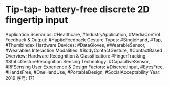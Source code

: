 # Tip-tap- battery-free discrete 2D fingertip input

Application Scenarios: #Healthcare, #IndustryApplication, #MediaControl
Feedback & Output: #HapticFeedback
Gesture Types: #SingleHand, #Tap, #ThumbIndex
Hardware Devices: #DataGloves, #WearableSensor, #Wearables
Interaction Modalities: #BodyContactGesture, #ContactBased
Overview: Hardware
Recognition & Classification: #FingerTracking, #StaticGestureRecognition
Sensing Technology: #CapacitiveSensor, #RFSensing
User Experience & Design Factors: #DiscreetInput, #EyesFree, #HandsFree, #OneHandUse, #PortableDesign, #SocialAcceptability
Year: 2019
序号: 171